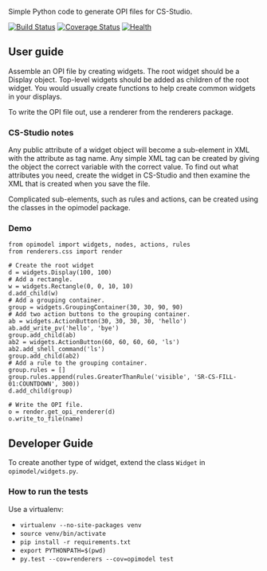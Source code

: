 Simple Python code to generate OPI files for CS-Studio.

[![Build Status](https://travis-ci.org/dls-controls/cssgen.svg?branch=master)](https://travis-ci.org/dls-controls/cssgen)
[![Coverage Status](https://coveralls.io/repos/github/dls-controls/cssgen/badge.svg?branch=master)](https://coveralls.io/github/dls-controls/cssgen?branch=master)
[![Health](https://landscape.io/github/dls-controls/cssgen/master/landscape.svg?style=flat)](https://landscape.io/github/dls-controls/cssgen/master)

## User guide

Assemble an OPI file by creating widgets.  The root widget should be a Display object.  Top-level widgets should be added as children of the root widget.  You would usually create functions to help create common widgets in your displays.

To write the OPI file out, use a renderer from the renderers package.

### CS-Studio notes

Any public attribute of a widget object will become a sub-element in XML with the attribute as tag name.  Any simple XML tag can be created by giving the object the correct variable with the correct value.  To find out what attributes you need, create the widget in CS-Studio and then examine the XML that is created when you save the file.

Complicated sub-elements, such as rules and actions, can be created using the classes in the opimodel package.


### Demo

    from opimodel import widgets, nodes, actions, rules
    from renderers.css import render

    # Create the root widget
    d = widgets.Display(100, 100)
    # Add a rectangle.
    w = widgets.Rectangle(0, 0, 10, 10)
    d.add_child(w)
    # Add a grouping container.
    group = widgets.GroupingContainer(30, 30, 90, 90)
    # Add two action buttons to the grouping container.
    ab = widgets.ActionButton(30, 30, 30, 30, 'hello')
    ab.add_write_pv('hello', 'bye')
    group.add_child(ab)
    ab2 = widgets.ActionButton(60, 60, 60, 60, 'ls')
    ab2.add_shell_command('ls')
    group.add_child(ab2)
    # Add a rule to the grouping container.
    group.rules = []
    group.rules.append(rules.GreaterThanRule('visible', 'SR-CS-FILL-01:COUNTDOWN', 300))
    d.add_child(group)

    # Write the OPI file.
    o = render.get_opi_renderer(d)
    o.write_to_file(name)

## Developer Guide

To create another type of widget, extend the class `Widget` in `opimodel/widgets.py`.

### How to run the tests

Use a virtualenv:

* `virtualenv --no-site-packages venv`
* `source venv/bin/activate`
* `pip install -r requirements.txt`
* `export PYTHONPATH=$(pwd)`
* `py.test --cov=renderers --cov=opimodel test`
